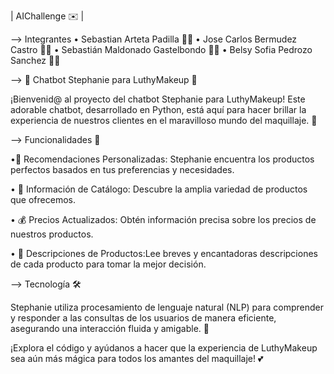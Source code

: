  | AIChallenge ✉️ |

--> Integrantes
• Sebastian Arteta Padilla 👨‍💻
• Jose Carlos Bermudez Castro 👨‍💻
• Sebastián Maldonado Gastelbondo 👨‍💻
• Belsy Sofia Pedrozo Sanchez 👩‍💼


--> 💖 Chatbot Stephanie para LuthyMakeup 💖

¡Bienvenid@ al proyecto del chatbot Stephanie para LuthyMakeup! Este adorable chatbot, desarrollado en Python, está aquí para hacer brillar la experiencia de nuestros clientes en el maravilloso mundo del maquillaje. 🌸

--> Funcionalidades 🌺

•💅 Recomendaciones Personalizadas: Stephanie encuentra los productos perfectos basados en tus preferencias y necesidades.

• 💄 Información de Catálogo: Descubre la amplia variedad de productos que ofrecemos.

• 💰 Precios Actualizados: Obtén información precisa sobre los precios de nuestros productos.

• 📝 Descripciones de Productos:Lee breves y encantadoras descripciones de cada producto para tomar la mejor decisión.

--> Tecnología 🛠️

Stephanie utiliza procesamiento de lenguaje natural (NLP) para comprender y responder a las consultas de los usuarios de manera eficiente, asegurando una interacción fluida y amigable. 🌟

¡Explora el código y ayúdanos a hacer que la experiencia de LuthyMakeup sea aún más mágica para todos los amantes del maquillaje! 💕

